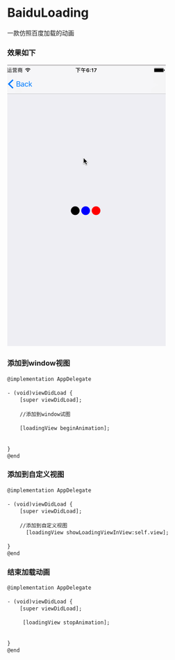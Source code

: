 # BaiduLoading
一款仿照百度加载的动画

### 效果如下
![image](https://github.com/ViterbiDevelopment/BaiduLoading/blob/master/loadingAnimation/example.gif)


### 添加到window视图

```objc
@implementation AppDelegate

- (void)viewDidLoad {
    [super viewDidLoad];
    
    //添加到window试图

    [loadingView beginAnimation];
  
    
}
@end
```
### 添加到自定义视图

```objc
@implementation AppDelegate

- (void)viewDidLoad {
    [super viewDidLoad];
    
    //添加到自定义视图
      [loadingView showLoadingViewInView:self.view]; 

}
@end
```
### 结束加载动画

```objc
@implementation AppDelegate

- (void)viewDidLoad {
    [super viewDidLoad];
    
     [loadingView stopAnimation];


}
@end
```
